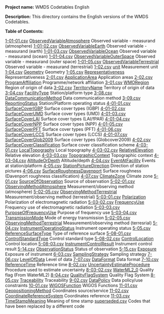 **Project name:** WMDS Codetables English

**Description:** This directory contains the English versions of the WMDS Codetables. 

**Table of Contents:**

[1-01-01.csv](./tables_en/1-01-01.csv) [ObservedVariableAtmosphere](http://codes.wmo.int/wmdr/ObservedVariableAtmosphere) Observed variable - measurand (atmosphere)
[1-01-02.csv](./tables_en/1-01-02.csv) [ObservedVariableEarth](http://codes.wmo.int/wmdr/ObservedVariableEarth) Observed variable - measurand (earth)
[1-01-03.csv](./tables_en/1-01-03.csv) [ObservedVariableOcean](http://codes.wmo.int/wmdr/ObservedVariableOcean) Observed variable - measurand (ocean)
[1-01-04.csv](./tables_en/1-01-04.csv) [ObservedVariableOuterSpace](http://codes.wmo.int/wmdr/ObservedVariableOuterSpace) Observed variable - measurand (outer space)
[1-01-05.csv](./tables_en/1-01-05.csv) [ObservedVariableTerrestrial](http://codes.wmo.int/wmdr/ObservedVariableTerrestrial) Observed variable - measurand (terrestrial)
[1-02.csv](./tables_en/1-02.csv) [unit](http://codes.wmo.int/wmdr/unit) Measurement unit
[1-04.csv](./tables_en/1-04.csv) [Geometry](http://codes.wmo.int/wmdr/Geometry) Geometry
[1-05.csv](./tables_en/1-05.csv) [Representativeness](http://codes.wmo.int/wmdr/Representativeness) Representativeness
[2-01.csv](./tables_en/2-01.csv) [ApplicationArea](http://codes.wmo.int/wmdr/ApplicationArea) Application areas
[2-02.csv](./tables_en/2-02.csv) [ProgramAffiliation](http://codes.wmo.int/wmdr/ProgramAffiliation) Programme/network affiliation
[3-01.csv](./tables_en/3-01.csv) [WMORegion](http://codes.wmo.int/wmdr/WMORegion) Region of origin of data
[3-02.csv](./tables_en/3-02.csv) [TerritoryName](http://codes.wmo.int/wmdr/TerritoryName) Territory of origin of data
[3-04.csv](./tables_en/3-04.csv) [FacilityType](http://codes.wmo.int/wmdr/FacilityType) Station/platform type
[3-08.csv](./tables_en/3-08.csv) [DataCommunicationMethod](http://codes.wmo.int/wmdr/DataCommunicationMethod) Data communication method
[3-09.csv](./tables_en/3-09.csv) [ReportingStatus](http://codes.wmo.int/wmdr/ReportingStatus) Station/Platform operating status
[4-01-01.csv](./tables_en/4-01-01.csv) [SurfaceCoverIGBP](http://codes.wmo.int/wmdr/SurfaceCoverIGBP) Surface cover types (IGBP)
[4-01-02.csv](./tables_en/4-01-02.csv) [SurfaceCoverUMD](http://codes.wmo.int/wmdr/SurfaceCoverUMD) Surface cover types (UMD)
[4-01-03.csv](./tables_en/4-01-03.csv) [SurfaceCoverLAI](http://codes.wmo.int/wmdr/SurfaceCoverLAI) Surface cover types (LAI/fPAR)
[4-01-04.csv](./tables_en/4-01-04.csv) [SurfaceCoverNPP](http://codes.wmo.int/wmdr/SurfaceCoverNPP) Surface cover types (NPP)
[4-01-05.csv](./tables_en/4-01-05.csv) [SurfaceCoverPFT](http://codes.wmo.int/wmdr/SurfaceCoverPFT) Surface cover types (PFT)
[4-01-06.csv](./tables_en/4-01-06.csv) [SurfaceCoverLCCS](http://codes.wmo.int/wmdr/SurfaceCoverLCCS) Surface cover types (LCCS)
[4-01-07.csv](./tables_en/4-01-07.csv) [SurfaceCoverGlob2009](http://codes.wmo.int/wmdr/SurfaceCoverGlob2009) Surface cover types (Globcover2009)
[4-02.csv](./tables_en/4-02.csv) [SurfaceCoverClassification](http://codes.wmo.int/wmdr/SurfaceCoverClassification) Surface cover classification scheme
[4-03-01.csv](./tables_en/4-03-01.csv) [LocalTopography](http://codes.wmo.int/wmdr/LocalTopography) Local topography
[4-03-02.csv](./tables_en/4-03-02.csv) [RelativeElevation](http://codes.wmo.int/wmdr/RelativeElevation) Relative elevation
[4-03-03.csv](./tables_en/4-03-03.csv) [TopographicContext](http://codes.wmo.int/wmdr/TopographicContext) Topographic context
[4-03-04.csv](./tables_en/4-03-04.csv) [AltitudeOrDepth](http://codes.wmo.int/wmdr/AltitudeOrDepth) Altitude/depth
[4-04.csv](./tables_en/4-04.csv) [EventAtFacility](http://codes.wmo.int/wmdr/EventAtFacility) Events at station/platform
[4-05.csv](./tables_en/4-05.csv) [StationPictureDirection](http://codes.wmo.int/wmdr/StationPictureDirection) Direction of station pictures
[4-06.csv](./tables_en/4-06.csv) [SurfaceRoughnessDavenport](http://codes.wmo.int/wmdr/SurfaceRoughnessDavenport) Surface roughness (Davenport roughness classification)
[4-07.csv](./tables_en/4-07.csv) [ClimateZone](http://codes.wmo.int/wmdr/ClimateZone) Climate zone
[5-01.csv](./tables_en/5-01.csv) [SourceOfObservation](http://codes.wmo.int/wmdr/SourceOfObservation) Source of observation
[5-02-01.csv](./tables_en/5-02-01.csv) [ObservingMethodAtmosphere](http://codes.wmo.int/wmdr/ObservingMethodAtmosphere) Measurement/observing method (atmosphere)
[5-02-05.csv](./tables_en/5-02-05.csv) [ObservingMethodTerrestrial](http://codes.wmo.int/wmdr/ObservingMethodTerrestrial) Measurement/observing method (terrestrial)
[5-03-01.csv](./tables_en/5-03-01.csv) [Polarization](http://codes.wmo.int/wmdr/Polarization) Polarization of electromagnetic radiation
[5-03-02.csv](./tables_en/5-03-02.csv) [FrequencyUse](http://codes.wmo.int/wmdr/FrequencyUse) Frequency use of electromagnetic radiation
[5-03-03.csv](./tables_en/5-03-03.csv) [PurposeOfFrequencyUse](http://codes.wmo.int/wmdr/PurposeOfFrequencyUse)  Purpose of frequency use
[5-03-04.csv](./tables_en/5-03-04.csv) [TransmissionMode](http://codes.wmo.int/wmdr/TransmissionMode) Mode of energy transmission
[5-02-05.csv](./tables_en/5-02-05.csv) [ObservingMethodTerrestrial](http://codes.wmo.int/wmdr/ObservingMethodTerrestrial) Measurement/observing method (terresrial)
[5-04.csv](./tables_en/5-04.csv) [InstrumentOperatingStatus](http://codes.wmo.int/wmdr/InstrumentOperatingStatus) Instrument operating status
[5-05.csv](./tables_en/5-05.csv) [ReferenceSurfaceType](http://codes.wmo.int/wmdr/ReferenceSurfaceType) Type of reference surface
[5-08-01.csv](./tables_en/5-08-01.csv) [ControlStandardType](http://codes.wmo.int/wmdr/ControlStandardType) Control standard type
[5-08-02.csv](./tables_en/5-08-02.csv) [ControlLocation](http://codes.wmo.int/wmdr/ControlLocation) Control location
[5-08-03.csv](./tables_en/5-08-03.csv) [InstrumentControlResult](http://codes.wmo.int/wmdr/InstrumentControlResult) Instrument control result
[5-14.csv](./tables_en/5-14.csv) [ObservationStatus](http://codes.wmo.int/wmdr/ObservationStatus) Status of observation
[5-15.csv](./tables_en/5-15.csv) [Exposure](http://codes.wmo.int/wmdr/Exposure) Exposure of instrument
[6-03.csv](./tables_en/6-03.csv) [SamplingStrategy](http://codes.wmo.int/wmdr/SamplingStrategy) Sampling strategy
[7-06.csv](./tables_en/7-06.csv) [LevelOfData](http://codes.wmo.int/wmdr/LevelOfData) Level of data
[7-07.csv](./tables_en/7-07.csv) [DataFormat](http://codes.wmo.int/wmdr/DataFormat) Data format
[7-10.csv](./tables_en/7-10.csv) [ReferenceTime](http://codes.wmo.int/wmdr/ReferenceTime) Reference time
[8-02.csv](./tables_en/8-02.csv) [UncertaintyEstimateProcedure](http://codes.wmo.int/wmdr/UncertaintyEstimateProcedure) Procedure used to estimate uncertainty
[8-03-02.csv](./tables_en/8-03-02.csv) [WaterML2_0](http://codes.wmo.int/wmdr/WaterML2_0) Quality flag (From WaterML2)
[8-04.csv](./tables_en/8-04.csv) [QualityFlagSystem](http://codes.wmo.int/wmdr/QualityFlagSystem) Quality Flag System
[8-05.csv](./tables_en/8-05.csv) [Traceability](http://codes.wmo.int/wmdr/Traceability) Traceability
[9-02.csv](./tables_en/9-02.csv) [DataPolicy](http://codes.wmo.int/wmdr/DataPolicy) Data policy/use constraints
[10-01.csv](./tables_en/10-01.csv) [WIGOSFunction](http://codes.wmo.int/wmdr/WIGOSFunction) WIGOS Functions
[11-01.csv](./tables_en/11-01.csv) [GeopositioningMethod](http://codes.wmo.int/wmdr/GeopositioningMethod) Coordinates source/service
[11-02.csv](./tables_en/11-02.csv) [CoordinateReferenceSystem](http://codes.wmo.int/wmdr/CoordinateReferenceSystem) Coordinates reference
[11-03.csv](./tables_en/11-03.csv) [TimeStampMeaning](http://codes.wmo.int/wmdr/TimeStampMeaning) Meaning of time stamp
[superseded.csv](./tables_en/superseded.csv) []() Codes that have been replaced by a different code


